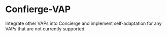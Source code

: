 # Confierge-VAP
Integrate other VAPs into Concierge and implement self-adaptation for any VAPs that are not currently supported.
